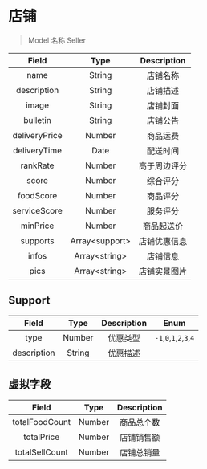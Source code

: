# 店铺

> Model 名称 Seller

|     Field     |      Type       | Description  |
| :-----------: | :-------------: | :----------: |
|     name      |     String      |   店铺名称   |
|  description  |     String      |   店铺描述   |
|     image     |     String      |   店铺封面   |
|   bulletin    |     String      |   店铺公告   |
| deliveryPrice |     Number      |   商品运费   |
| deliveryTime  |      Date       |   配送时间   |
|   rankRate    |     Number      | 高于周边评分 |
|     score     |     Number      |   综合评分   |
|   foodScore   |     Number      |   商品评分   |
| serviceScore  |     Number      |   服务评分   |
|   minPrice    |     Number      |  商品起送价  |
|   supports    | Array<support\> | 店铺优惠信息 |
|     infos     | Array<string\>  |   店铺信息   |
|     pics      | Array<string\>  | 店铺实景图片 |

## Support

|    Field    |  Type  | Description |           Enum           |
| :---------: | :----: | :---------: | :----------------------: |
|    type     | Number |  优惠类型   | `-1`,`0`,`1`,`2`,`3`,`4` |
| description | String |  优惠描述   |                          |

## 虚拟字段

|     Field      |  Type  | Description |
| :------------: | :----: | :---------: |
| totalFoodCount | Number | 商品总个数  |
|   totalPrice   | Number | 店铺销售额  |
| totalSellCount | Number | 店铺总销量  |
